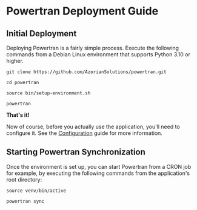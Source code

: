 # Powertran Deployment Guide

## Initial Deployment

Deploying Powertran is a fairly simple process. Execute the following commands from a Debian Linux environment that
supports Python 3.10 or higher.

```
git clone https://github.com/AzorianSolutions/powertran.git

cd powertran

source bin/setup-environment.sh

powertran
```

**That's it!**

Now of course, before you actually use the application, you'll need to configure it. See
the [Configuration](configuration.md) guide for more information.

## Starting Powertran Synchronization

Once the environment is set up, you can start Powertran from a CRON job for example, by executing the following
commands from the application's root directory:

```
source venv/bin/active

powertran sync
```
